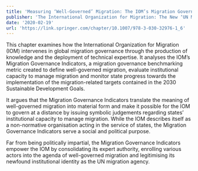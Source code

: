 ```yaml
---
title: 'Measuring ‘Well-Governed’ Migration: The IOM’s Migration Governance Indicators'
publisher: 'The International Organization for Migration: The New ‘UN Migration Agency’ in Critical Perspective, edited by Martin Geiger and Antoine Pécoud, Palgrave Macmillan, International Political Economy Series'
date: '2020-02-19'
url: 'https://link.springer.com/chapter/10.1007/978-3-030-32976-1_6'
---
```


This chapter examines how the International Organization for Migration (IOM) intervenes in global migration governance through the production of knowledge and the deployment of technical expertise. It analyses the IOM’s Migration Governance Indicators, a migration governance benchmarking metric created to define well-governed migration, evaluate institutional capacity to manage migration and monitor state progress towards the implementation of the migration-related targets contained in the 2030 Sustainable Development Goals. 

It argues that the Migration Governance Indicators translate the meaning of well-governed migration into material form and make it possible for the IOM to govern at a distance by issuing symbolic judgements regarding states’ institutional capacity to manage migration. While the IOM describes itself as a non-normative organisation acting in the service of states, the Migration Governance Indicators serve a social and political purpose. 

Far from being politically impartial, the Migration Governance Indicators empower the IOM by consolidating its expert authority, enrolling various actors into the agenda of well-governed migration and legitimising its newfound institutional identity as the UN migration agency.